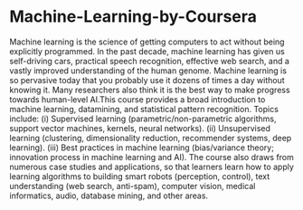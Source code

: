 # Machine-Learning-by-Coursera

Machine learning is the science of getting computers to act without being explicitly programmed. In the past decade, machine learning has given us self-driving cars, 
practical speech recognition, effective web search, and a vastly improved understanding of the human genome. Machine learning is so pervasive today that you probably use it 
dozens of times a day without knowing it. Many researchers also think it is the best way to make progress towards human-level AI.This course provides a broad introduction to 
machine learning, datamining, and statistical pattern recognition. Topics include: (i) Supervised learning (parametric/non-parametric algorithms, support vector machines, kernels, neural networks). 
(ii) Unsupervised learning (clustering, dimensionality reduction, recommender systems, deep learning). (iii) Best practices in machine learning (bias/variance theory; innovation 
process in machine learning and AI). The course also draws from numerous case studies and applications, so that learners learn how to apply learning algorithms to building 
smart robots (perception, control), text understanding (web search, anti-spam), computer vision, medical informatics, audio, database mining, and other areas.
